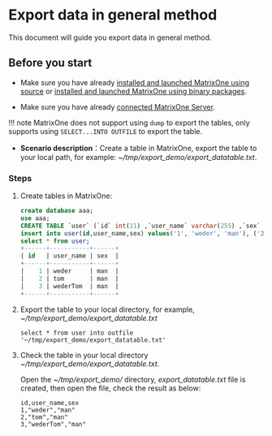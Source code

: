 # Export data in general method

This document will guide you export data in general method.

## Before you start

- Make sure you have already [installed and launched MatrixOne using source](https://docs.matrixorigin.io/0.5.1/MatrixOne/Get-Started/install-standalone-matrixone/#method-1-building-from-source) or [installed and launched MatrixOne using binary packages](https://docs.matrixorigin.io/0.5.1/MatrixOne/Get-Started/install-standalone-matrixone/#method-2-downloading-binary-packages).

- Make sure you have already [connected MatrixOne Server](../../Get-Started/connect-to-matrixone-server.md).

!!! note
    MatrixOne does not support using `dump` to export the tables, only supports using `SELECT...INTO OUTFILE` to export the table.

- **Scenario description**：Create a table in MatrixOne, export the table to your local path, for example: *~/tmp/export_demo/export_datatable.txt*.

### Steps

1. Create tables in MatrixOne:

    ```sql
    create database aaa;
    use aaa;
    CREATE TABLE `user` (`id` int(11) ,`user_name` varchar(255) ,`sex` varchar(255));
    insert into user(id,user_name,sex) values('1', 'weder', 'man'), ('2', 'tom', 'man'), ('3', 'wederTom', 'man');
    select * from user;
    +------+-----------+------+
    | id   | user_name | sex  |
    +------+-----------+------+
    |    1 | weder     | man  |
    |    2 | tom       | man  |
    |    3 | wederTom  | man  |
    +------+-----------+------+
    ```

2. Export the table to your local directory, for example, *~/tmp/export_demo/export_datatable.txt*

    ```
    select * from user into outfile '~/tmp/export_demo/export_datatable.txt'
    ```

3. Check the table in your local directory *~/tmp/export_demo/export_datatable.txt*.

    Open the *~/tmp/export_demo/* directory, *export_datatable.txt* file is created, then open the file, check the result as below:

    ```
    id,user_name,sex
    1,"weder","man"
    2,"tom","man"
    3,"wederTom","man"
    ```
